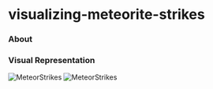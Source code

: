 # visualizing-meteorite-strikes

### About


### Visual Representation
![MeteorStrikes]()
<img src="https://drive.google.com/file/d/1eZcmiKGkgr2_El_a0HmZihhfpM9qsA57/view?usp=share_link" alt="MeteorStrikes">
